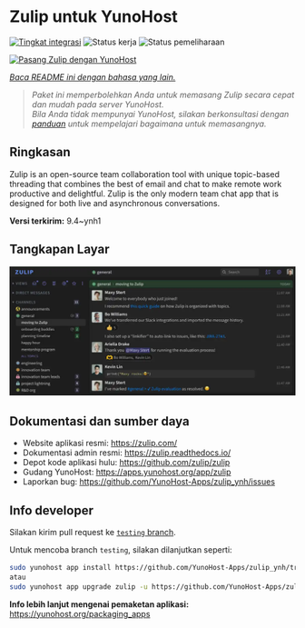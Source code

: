 <!--
N.B.: README ini dibuat secara otomatis oleh <https://github.com/YunoHost/apps/tree/master/tools/readme_generator>
Ini TIDAK boleh diedit dengan tangan.
-->

# Zulip untuk YunoHost

[![Tingkat integrasi](https://apps.yunohost.org/badge/integration/zulip)](https://ci-apps.yunohost.org/ci/apps/zulip/)
![Status kerja](https://apps.yunohost.org/badge/state/zulip)
![Status pemeliharaan](https://apps.yunohost.org/badge/maintained/zulip)

[![Pasang Zulip dengan YunoHost](https://install-app.yunohost.org/install-with-yunohost.svg)](https://install-app.yunohost.org/?app=zulip)

*[Baca README ini dengan bahasa yang lain.](./ALL_README.md)*

> *Paket ini memperbolehkan Anda untuk memasang Zulip secara cepat dan mudah pada server YunoHost.*  
> *Bila Anda tidak mempunyai YunoHost, silakan berkonsultasi dengan [panduan](https://yunohost.org/install) untuk mempelajari bagaimana untuk memasangnya.*

## Ringkasan

Zulip is an open-source team collaboration tool with unique topic-based threading that combines the best of email and chat to make remote work productive and delightful. Zulip is the only modern team chat app that is designed for both live and asynchronous conversations.

**Versi terkirim:** 9.4~ynh1

## Tangkapan Layar

![Tangkapan Layar pada Zulip](./doc/screenshots/screenshot.webp)

## Dokumentasi dan sumber daya

- Website aplikasi resmi: <https://zulip.com/>
- Dokumentasi admin resmi: <https://zulip.readthedocs.io/>
- Depot kode aplikasi hulu: <https://github.com/zulip/zulip>
- Gudang YunoHost: <https://apps.yunohost.org/app/zulip>
- Laporkan bug: <https://github.com/YunoHost-Apps/zulip_ynh/issues>

## Info developer

Silakan kirim pull request ke [`testing` branch](https://github.com/YunoHost-Apps/zulip_ynh/tree/testing).

Untuk mencoba branch `testing`, silakan dilanjutkan seperti:

```bash
sudo yunohost app install https://github.com/YunoHost-Apps/zulip_ynh/tree/testing --debug
atau
sudo yunohost app upgrade zulip -u https://github.com/YunoHost-Apps/zulip_ynh/tree/testing --debug
```

**Info lebih lanjut mengenai pemaketan aplikasi:** <https://yunohost.org/packaging_apps>
